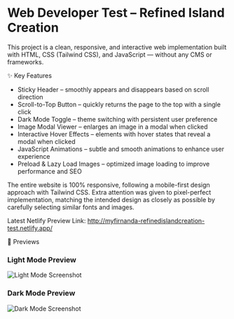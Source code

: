 # Web Developer Test – Refined Island Creation

This project is a clean, responsive, and interactive web implementation built with HTML, CSS (Tailwind CSS), and JavaScript — without any CMS or frameworks.

✨ Key Features
- Sticky Header – smoothly appears and disappears based on scroll direction
- Scroll-to-Top Button – quickly returns the page to the top with a single click
- Dark Mode Toggle – theme switching with persistent user preference
- Image Modal Viewer – enlarges an image in a modal when clicked
- Interactive Hover Effects – elements with hover states that reveal a modal when clicked
- JavaScript Animations – subtle and smooth animations to enhance user experience
- Preload & Lazy Load Images – optimized image loading to improve performance and SEO

The entire website is 100% responsive, following a mobile-first design approach with Tailwind CSS.
Extra attention was given to pixel-perfect implementation, matching the intended design as closely as possible by carefully selecting similar fonts and images.

Latest Netlify Preview Link:
http://myfirnanda-refinedislandcreation-test.netlify.app/

📱 Previews

### Light Mode Preview
![Light Mode Screenshot](https://github.com/user-attachments/assets/02fcf689-ce51-4585-bb92-548c3c83ff59)

### Dark Mode Preview
![Dark Mode Screenshot](https://github.com/user-attachments/assets/16aaeb7b-c789-4021-a691-832c24c5ba33)


